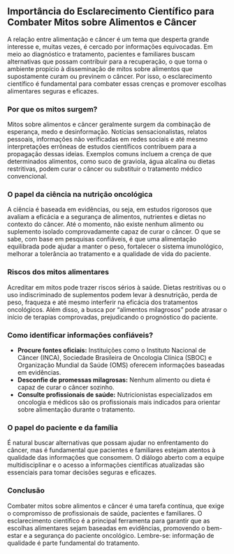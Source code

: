 
## Importância do Esclarecimento Científico para Combater Mitos sobre Alimentos e Câncer

A relação entre alimentação e câncer é um tema que desperta grande interesse e, muitas vezes, é cercado por informações equivocadas. Em meio ao diagnóstico e tratamento, pacientes e familiares buscam alternativas que possam contribuir para a recuperação, o que torna o ambiente propício à disseminação de mitos sobre alimentos que supostamente curam ou previnem o câncer. Por isso, o esclarecimento científico é fundamental para combater essas crenças e promover escolhas alimentares seguras e eficazes.

### Por que os mitos surgem?

Mitos sobre alimentos e câncer geralmente surgem da combinação de esperança, medo e desinformação. Notícias sensacionalistas, relatos pessoais, informações não verificadas em redes sociais e até mesmo interpretações errôneas de estudos científicos contribuem para a propagação dessas ideias. Exemplos comuns incluem a crença de que determinados alimentos, como suco de graviola, água alcalina ou dietas restritivas, podem curar o câncer ou substituir o tratamento médico convencional.

### O papel da ciência na nutrição oncológica

A ciência é baseada em evidências, ou seja, em estudos rigorosos que avaliam a eficácia e a segurança de alimentos, nutrientes e dietas no contexto do câncer. Até o momento, não existe nenhum alimento ou suplemento isolado comprovadamente capaz de curar o câncer. O que se sabe, com base em pesquisas confiáveis, é que uma alimentação equilibrada pode ajudar a manter o peso, fortalecer o sistema imunológico, melhorar a tolerância ao tratamento e a qualidade de vida do paciente.

### Riscos dos mitos alimentares

Acreditar em mitos pode trazer riscos sérios à saúde. Dietas restritivas ou o uso indiscriminado de suplementos podem levar à desnutrição, perda de peso, fraqueza e até mesmo interferir na eficácia dos tratamentos oncológicos. Além disso, a busca por “alimentos milagrosos” pode atrasar o início de terapias comprovadas, prejudicando o prognóstico do paciente.

### Como identificar informações confiáveis?

- **Procure fontes oficiais:** Instituições como o Instituto Nacional de Câncer (INCA), Sociedade Brasileira de Oncologia Clínica (SBOC) e Organização Mundial da Saúde (OMS) oferecem informações baseadas em evidências.
- **Desconfie de promessas milagrosas:** Nenhum alimento ou dieta é capaz de curar o câncer sozinho.
- **Consulte profissionais de saúde:** Nutricionistas especializados em oncologia e médicos são os profissionais mais indicados para orientar sobre alimentação durante o tratamento.

### O papel do paciente e da família

É natural buscar alternativas que possam ajudar no enfrentamento do câncer, mas é fundamental que pacientes e familiares estejam atentos à qualidade das informações que consomem. O diálogo aberto com a equipe multidisciplinar e o acesso a informações científicas atualizadas são essenciais para tomar decisões seguras e eficazes.

### Conclusão

Combater mitos sobre alimentos e câncer é uma tarefa contínua, que exige o compromisso de profissionais de saúde, pacientes e familiares. O esclarecimento científico é a principal ferramenta para garantir que as escolhas alimentares sejam baseadas em evidências, promovendo o bem-estar e a segurança do paciente oncológico. Lembre-se: informação de qualidade é parte fundamental do tratamento.
```
